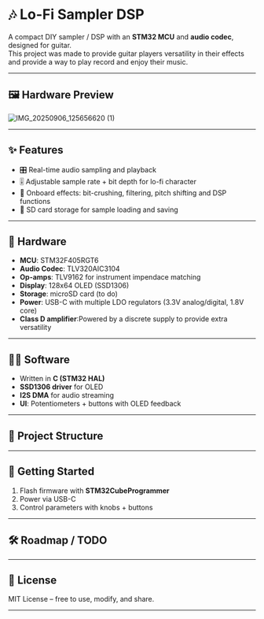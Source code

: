 # 🎶 Lo-Fi Sampler DSP

A compact DIY sampler / DSP with an **STM32 MCU** and **audio codec**, designed for guitar.  
This project was made to provide guitar players versatility in their effects and provide a 
way to play record and enjoy their music.


---

## 🖼️ Hardware Preview


![IMG_20250906_125656620 (1)](https://github.com/user-attachments/assets/e3231ba0-5bec-4933-8256-623def35e6a2)


---

## ✨ Features
- 🎛️ Real-time audio sampling and playback  
- 🎚️ Adjustable sample rate + bit depth for lo-fi character  
- 🎵 Onboard effects: bit-crushing, filtering, pitch shifting and DSP functions 
- 💾 SD card storage for sample loading and saving  


---

## 🔧 Hardware
- **MCU**: STM32F405RGT6  
- **Audio Codec**: TLV320AIC3104  
- **Op-amps**: TLV9162 for instrument impendace matching   
- **Display**: 128x64 OLED (SSD1306)  
- **Storage**: microSD card  (to do)
- **Power**: USB-C with multiple LDO regulators (3.3V analog/digital, 1.8V core)  
- **Class D amplifier**:Powered by a discrete supply to provide extra versatility

---

## 🧑‍💻 Software
- Written in **C (STM32 HAL)**  
- **SSD1306 driver** for OLED  
- **I2S DMA** for audio streaming  
- **UI**: Potentiometers + buttons with OLED feedback  

---

## 📂 Project Structure




---

## 🚀 Getting Started
1. Flash firmware with **STM32CubeProgrammer**  
2. Power via USB-C  
3. Control parameters with knobs + buttons  

---

## 🛠️ Roadmap / TODO

---

## 📜 License
MIT License – free to use, modify, and share.  

---



